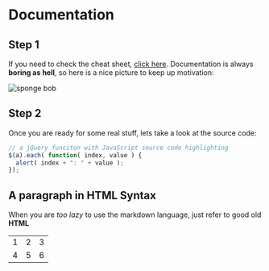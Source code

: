 # Documentation
## Step 1
If you need to check the cheat sheet, [click here](https://github.com/adam-p/markdown-here/wiki/Markdown-Cheatsheet).
Documentation is always **boring as hell**, so here is a nice picture to keep up motivation:

![sponge bob](https://i.imgflip.com/x41yq.jpg "Spongebob")


## Step 2
Once you are ready for some real stuff, lets take a look at the source code:
```javascript
// a jQuery funciton with JavaScript source code highlighting
$(a).each( function( index, value ) {
  alert( index + ": " + value );
});

```
<h2>A paragraph in HTML Syntax</h2>
When you are <i>too lazy</i> to use the markdown language, just refer to good old <b>HTML</b>
<table>
  <tr>
    <td>1</td><td>2</td><td>3</td>
  </tr>
  <tr>
    <td>4</td><td>5</td><td>6</td>
  </tr>
</table>

